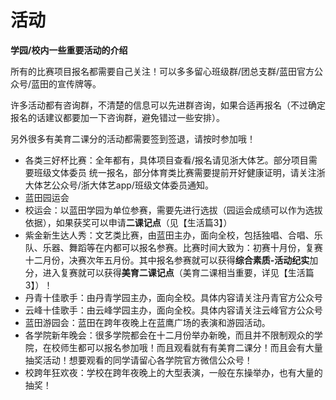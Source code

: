 # **活动**

**学园/校内一些重要活动的介绍**

所有的比赛项目报名都需要自己关注！可以多多留心班级群/团总支群/蓝田官方公众号/蓝田的宣传牌等。

许多活动都有咨询群，不清楚的信息可以先进群咨询，如果合适再报名（不过确定报名的话建议都要加一下咨询群，避免错过一些安排）。

另外很多有美育二课分的活动都需要签到签退，请按时参加哦！

- 各类三好杯比赛：全年都有，具体项目查看/报名请见浙大体艺。部分项目需要班级文体委员 统一报名，部分体育类比赛需要提前开好健康证明，请关注浙大体艺公众号/浙大体艺app/班级文体委员通知。
- 蓝田园运会
- 校运会：以蓝田学园为单位参赛，需要先进行选拔（园运会成绩可以作为选拔依据），如果获奖可以申请**二课记点**（见【生活篇3】）
- 紫金新生达人秀：文艺类比赛，由蓝田主办，面向全校，包括独唱、合唱、乐队、乐器、舞蹈等在内都可以报名参赛。比赛时间大致为：初赛十月份，复赛十二月份，决赛次年五月份。其中报名参赛就可以获得**综合素质-活动纪实**加分，进入复赛就可以获得**美育二课记点**（美育二课相当重要，详见【生活篇3】）！
- 丹青十佳歌手：由丹青学园主办，面向全校。具体内容请关注丹青官方公众号
- 云峰十佳歌手：由云峰学园主办，面向全校。具体内容请关注云峰官方公众号
- 蓝田游园会：蓝田在跨年夜晚上在蓝鹰广场的表演和游园活动。
- 各学院新年晚会：很多学院都会在十二月份举办新晚，而且并不限制观众的学院，在校师生都可以报名参加哦！而且观看就有有美育二课分！而且会有大量抽奖活动！想要观看的同学请留心各学院官方微信公众号！
- 校跨年狂欢夜：学校在跨年夜晚上的大型表演，一般在东操举办，也有大量的抽奖！
